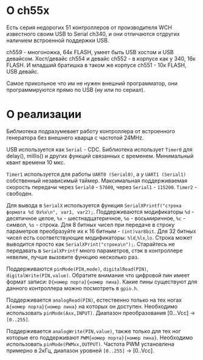 # О ch55x

Есть серия недорогих 51 контроллеров от производителя WCH известного своим USB to Serial ch340, и они отличаются отдругих наличием встроенной поддержки USB. 

ch559 - многоножка, 64к FLASH, умеет быть USB хостом и USB девайсом. Хост/девайс ch554 и девайс ch552 - в корпусе как у 340, 16к FLASH. И младший братишка в таком же корпусе ch551 - 10к FLASH, USB девайс.

Самое прикольное что им не нужен внешний программатор, они программируются прямо по USB (ну или по сериал).

# О реализации

Библиотека подразумевает работу контроллера от встроенного генератора без внешнего кварца с частотой 24MHz.

USB используется как `Serial` - CDC. Библиотека использует `Timer0` для delay(), millis() и других функций связанных с временем. Минимальный квант времени 10 мкс.

`Timer1` используется для работы `UART0 (Serial0)`, а у `UART1 (Serial1)` собственный независимый таймер. Максимальная поддерживаемая скорость передачи через `Serial0` - `57600`, через `Serial1` - `115200`. `Timer2` - свободен.

Для вывода в `SerialX` используется функция `SerialXPrintf("строка формата %d 0x%x\n", var1, var2);`. Поддерживаются модификаторы `%d` - десятичное целое, `%x` - шестнадцатеричное, `%o` - восьмиричное, `%c` - символ, `%s` - строка. Для 8 битных чисел при передаче в строку параметров преобразуйте их к 16 битным - `(int)var8bit`. Для 32 битных чисел есть соответствующие модификаторы: `%ld`,`%lx`,`lo`. Строка может выводится просто как `SerialXPrint("строка\n");`. Старайтесь не передавать в `SerialXPrintf` много параметров, стэк в контроллере невелик, лучше вызовите функцию несколько раз.

Поддерживаются `pinMode(PIN,mode)`, `digitalRead(PIN)`, `digitalWrite(PIN,value)`. Обратите внимание что цифровой пин имеет формат записи: `D{номер порта}{номер пина}`. Какие пины существуют для данного контроллера можно посмотреть в `gpio.h`.

Поддерживается `analogRead(PIN)`, естественно только на тех ногах `A{номер порта}{номер пина}` на которых он доступен. Необходимо использовать `pinMode(Axx,INPUT)`. Диапазон преобразования [0...Vcc] -> `[0..255]`.

Поддерживается `analogWrite(PIN,value)`, также только для тех ног которые его поддерживают `PWM{номер порта}{номер пина}`. Необходимо использовать `pinMode(PWMxx,OUTPUT)`. Частота PWM установлена примерно в 2кГц, диапазон уровней `[0..255]` -> [0..Vcc].

